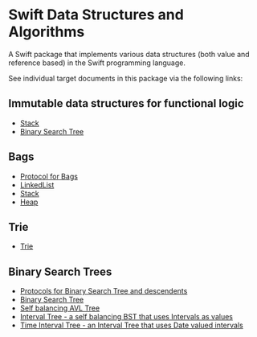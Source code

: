 # Swift Data Structures and Algorithms

A Swift package that implements various data structures (both value and reference based) in the Swift programming language.

See individual target documents in this package via the following links:

## Immutable data structures for functional logic
- [Stack](https://ccavnor.github.io/Swift-algorithms/documentation/valuebasedstack/)
- [Binary Search Tree](https://ccavnor.github.io/Swift-algorithms/documentation/valuebasedbinarysearchtree/)

## Bags
- [Protocol for Bags](https://ccavnor.github.io/Swift-algorithms/documentation/IteratableListProtocol/)
- [LinkedList](https://ccavnor.github.io/Swift-algorithms/documentation/LinkedList/)
- [Stack](https://ccavnor.github.io/Swift-algorithms/documentation/Stack/)
- [Heap](https://ccavnor.github.io/Swift-algorithms/documentation/Heap/)

## Trie
- [Trie](https://ccavnor.github.io/Swift-algorithms/documentation/Trie/)

## Binary Search Trees
- [Protocols for Binary Search Tree and descendents](https://ccavnor.github.io/Swift-algorithms/documentation/treeprotocol/)
- [Binary Search Tree](https://ccavnor.github.io/Swift-algorithms/documentation/binarysearchtree/)
- [Self balancing AVL Tree](https://ccavnor.github.io/Swift-algorithms/documentation/avltree/)
- [Interval Tree - a self balancing BST that uses Intervals as values](https://ccavnor.github.io/Swift-algorithms/documentation/intervaltree/)
- [Time Interval Tree - an Interval Tree that uses Date valued intervals](https://ccavnor.github.io/Swift-algorithms/documentation/timeintervaltree/)

